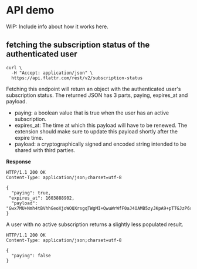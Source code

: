 # API demo
WIP: Include info about how it works here.

## fetching the subscription status of the authenticated user


	curl \
	  -H "Accept: application/json" \
	  https://api.flattr.com/rest/v2/subscription-status

Fetching this endpoint will return an object with the authenticated user's subscription status. The returned JSON has 3 parts, paying, expires_at and payload.

* paying: a boolean value that is true when the user has an active subscription.
* expires_at: The time at which this payload will have to be renewed. The extension should make sure to update this payload shortly after the expire time.
* payload: a cryptographically signed and encoded string intended to be shared with third parties.

**Response**
	
	HTTP/1.1 200 OK
	Content-Type: application/json;charset=utf-8
	
	{
	  "paying": true,
     "expires_at": 1603888902,
	  "payload": "Gwx7MU+Nmh4tBVhhGeoXjoWOQXrsgqTWgMI+QwuWrWfF0aJ4OAMB5zyJKpA9+pTTGJzP6rVEzZw"
	}
	
A user with no active subscription returns a slightly less populated result.

	HTTP/1.1 200 OK
	Content-Type: application/json;charset=utf-8

	{
	  "paying": false
	}
	